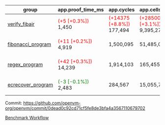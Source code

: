 | group | app.proof_time_ms | app.cycles | app.cells_used | leaf.proof_time_ms | leaf.cycles | leaf.cells_used |
| -- | -- | -- | -- | -- | -- | -- |
| [verify_fibair](https://github.com/openvm-org/openvm/blob/benchmark-results/benchmarks-pr/1352/verify_fibair-0dead0c92cd71cf5fe8de3bfa4a3567110679702.md) |<span style='color: red'>(+5 [+0.3%])</span> 1,450 | <span style='color: red'>(+14375 [+8.8%])</span> 177,494 | <span style='color: red'>(+285009 [+3.1%])</span> 9,395,270 |- | - | - |
| [fibonacci_program](https://github.com/openvm-org/openvm/blob/benchmark-results/benchmarks-pr/1352/fibonacci-0dead0c92cd71cf5fe8de3bfa4a3567110679702.md) |<span style='color: red'>(+11 [+0.2%])</span> 4,919 |  1,500,095 |  51,485,080 |<span style='color: red'>(+65 [+1.7%])</span> 3,939 | <span style='color: red'>(+14383 [+2.2%])</span> 663,946 | <span style='color: red'>(+285055 [+0.8%])</span> 35,017,828 |
| [regex_program](https://github.com/openvm-org/openvm/blob/benchmark-results/benchmarks-pr/1352/regex-0dead0c92cd71cf5fe8de3bfa4a3567110679702.md) |<span style='color: red'>(+42 [+0.3%])</span> 14,239 |  1,914,103 |  165,455,373 |<span style='color: green'>(-26 [-0.2%])</span> 16,091 | <span style='color: red'>(+28732 [+1.4%])</span> 2,154,460 | <span style='color: red'>(+569804 [+0.4%])</span> 157,535,808 |
| [ecrecover_program](https://github.com/openvm-org/openvm/blob/benchmark-results/benchmarks-pr/1352/ecrecover-0dead0c92cd71cf5fe8de3bfa4a3567110679702.md) |<span style='color: green'>(-3 [-0.1%])</span> 2,483 |  284,567 |  15,055,723 | 10,867 | <span style='color: red'>(+14426 [+0.9%])</span> 1,649,873 | <span style='color: red'>(+285442 [+0.2%])</span> 118,701,716 |


Commit: https://github.com/openvm-org/openvm/commit/0dead0c92cd71cf5fe8de3bfa4a3567110679702

[Benchmark Workflow](https://github.com/openvm-org/openvm/actions/runs/13212834972)
